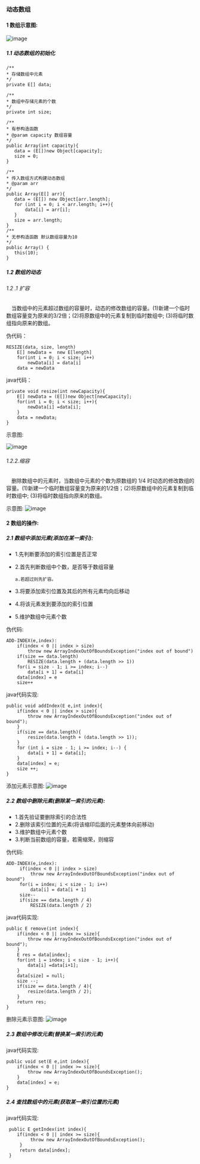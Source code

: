  ### 动态数组
 #### 1 数组示意图:
  ![image](https://github.com/FunCheney/data-structure/blob/master/src/main/java/com/fchen/datastructure/array/image/arr.png "arr")
 ##### 1.1 动态数组的初始化
 ```
/**
 * 存储数组中元素
 */
private E[] data;

/**
 * 数组中存储元素的个数
 */
private int size;

/**
 * 有参构造函数
 * @param capacity 数组容量
 */
public Array(int capacity){
    data = (E[])new Object[capacity];
    size = 0;
}

/**
 * 传入数组方式构建动态数组
 * @param arr
 */
public Array(E[] arr){
    data = (E[]) new Object[arr.length];
    for (int i = 0; i < arr.length; i++){
        data[i] = arr[i];
    }
    size = arr.length;
}
/**
 * 无参构造函数 默认数组容量为10
 */
public Array() {
    this(10);
}
```
##### 1.2 数组的动态
###### 1.2 .1 扩容
&ensp;&ensp;当数组中的元素超过数组的容量时，动态的修改数组的容量。(1)新建一个临时数组容量变为原来的3/2倍；(2)将原数组中的元素复制到临时数组中;
(3)将临时数组指向原来的数组。

伪代码：
```
RESIZE(data, size, length)
    E[] newData =  new E[length]
    for(int i = 0; i < size; i++)
        newData[i] = data[i]
    data = newData
```
java代码：
```
private void resize(int newCapacity){
    E[] newData = (E[])new Object[newCapacity];
    for(int i = 0; i < size; i++){
        newData[i] =data[i];
    }
    data = newData;
}
```
示意图:

![image](https://github.com/FunCheney/data-structure/blob/master/src/main/java/com/fchen/datastructure/array/image/arrResize1.gif "arrResize")

###### 1.2.2.缩容
 &ensp;&ensp;删除数组中的元素时，当数组中元素的个数为原数组的 1/4 时动态的修改数组的容量。(1)新建一个临时数组容量变为原来的1/2倍；(2)将原数组中的元素复制到临时数组中;
 (3)将临时数组指向原来的数组。
 
 示意图:
 ![image](https://github.com/FunCheney/data-structure/blob/master/src/main/java/com/fchen/datastructure/array/image/arrResize2.gif "arrResize2")
 
#### 2 数组的操作:
##### 2.1 数组中添加元素(添加在某一索引):
* 1.先判断要添加的索引位置是否正常
* 2.首先判断数组中个数，是否等于数组容量

      a.若超过则先扩容。
* 3.将要添加索引位置及其后的所有元素均向后移动
* 4.将该元素发到要添加的索引位置
* 5.维护数组中元素个数

伪代码:
```
ADD-INDEX(e,index):
    if(index < 0 || index > size)
        throw new ArrayIndexOutOfBoundsException("index out of bound")
    if(size == data.length)
        RESIZE(data.length + (data.length >> 1))
    for(i = size - 1; i >= index; i--)
        data[i + 1] = data[i]
    data[index] = e
    size++
```
java代码实现:
```
public void addIndex(E e,int index){
    if(index < 0 || index > size){
        throw new ArrayIndexOutOfBoundsException("index out of bound");
    }
    if(size == data.length){
        resize(data.length + (data.length >> 1));
    }
    for (int i = size - 1; i >= index; i--) {
        data[i + 1] = data[i];
    }
    data[index] = e;
    size ++;
}
```
添加元素示意图:
![image](https://github.com/FunCheney/data-structure/blob/master/src/main/java/com/fchen/datastructure/array/image/add.gif "add")

##### 2.2 数组中删除元素(删除某一索引的元素):
* 1.首先验证要删除索引的合法性
* 2.删除该索引位置的元素(将该缩印后面的元素整体向前移动)
* 3.维护数组中元素个数
* 3.判断当前数组的容量，若需缩荣，则缩容

伪代码:
```
ADD-INDEX(e,index):
     if(index < 0 || index > size)
         throw new ArrayIndexOutOfBoundsException("index out of bound")
     for(i = index; i < size - 1; i++)
         data[i] = data[i + 1] 
     size--
     if(size == data.length / 4)
         RESIZE(data.length / 2)
```
java代码实现:
```
public E remove(int index){
    if(index < 0 || index >= size){
        throw new ArrayIndexOutOfBoundsException("index out of bound");
    }
    E res = data[index];
    for(int i = index; i < size - 1; i++){
        data[i] =data[i+1];
    }
    data[size] = null;
    size --;
    if(size == data.length / 4){
        resize(data.length / 2);
    }
    return res;
}
```
删除元素示意图:
![image](https://github.com/FunCheney/data-structure/blob/master/src/main/java/com/fchen/datastructure/array/image/remove.gif "remove")

##### 2.3 数组中修改元素(替换某一索引的元素)
java代码实现:
```
public void set(E e,int index){
    if(index < 0 || index >= size){
        throw new ArrayIndexOutOfBoundsException();
    }
    data[index] = e;
}
```

##### 2.4 查找数组中的元素(获取某一索引位置的元素)
java代码实现:
```
 public E getIndex(int index){
    if(index < 0 || index >= size){
         throw new ArrayIndexOutOfBoundsException();
     }
     return data[index];
 }
``` 
 

